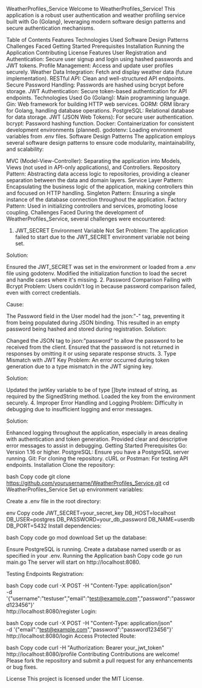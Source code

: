 WeatherProfiles_Service
Welcome to WeatherProfiles_Service! This application is a robust user authentication and weather profiling service built with Go (Golang), leveraging modern software design patterns and secure authentication mechanisms.

Table of Contents
Features
Technologies Used
Software Design Patterns
Challenges Faced
Getting Started
Prerequisites
Installation
Running the Application
Contributing
License
Features
User Registration and Authentication: Secure user signup and login using hashed passwords and JWT tokens.
Profile Management: Access and update user profiles securely.
Weather Data Integration: Fetch and display weather data (future implementation).
RESTful API: Clean and well-structured API endpoints.
Secure Password Handling: Passwords are hashed using bcrypt before storage.
JWT Authentication: Secure token-based authentication for API endpoints.
Technologies Used
Go (Golang): Main programming language.
Gin: Web framework for building HTTP web services.
GORM: ORM library for Golang, handling database operations.
PostgreSQL: Relational database for data storage.
JWT (JSON Web Tokens): For secure user authentication.
bcrypt: Password hashing function.
Docker: Containerization for consistent development environments (planned).
godotenv: Loading environment variables from .env files.
Software Design Patterns
The application employs several software design patterns to ensure code modularity, maintainability, and scalability:

MVC (Model-View-Controller): Separating the application into Models, Views (not used in API-only applications), and Controllers.
Repository Pattern: Abstracting data access logic to repositories, providing a cleaner separation between the data and domain layers.
Service Layer Pattern: Encapsulating the business logic of the application, making controllers thin and focused on HTTP handling.
Singleton Pattern: Ensuring a single instance of the database connection throughout the application.
Factory Pattern: Used in initializing controllers and services, promoting loose coupling.
Challenges Faced
During the development of WeatherProfiles_Service, several challenges were encountered:

1. JWT_SECRET Environment Variable Not Set
Problem: The application failed to start due to the JWT_SECRET environment variable not being set.

Solution:

Ensured the JWT_SECRET was set in the environment or loaded from a .env file using godotenv.
Modified the initialization function to load the secret and handle cases where it's missing.
2. Password Comparison Failing with Bcrypt
Problem: Users couldn't log in because password comparison failed, even with correct credentials.

Cause:

The Password field in the User model had the json:"-" tag, preventing it from being populated during JSON binding.
This resulted in an empty password being hashed and stored during registration.
Solution:

Changed the JSON tag to json:"password" to allow the password to be received from the client.
Ensured that the password is not returned in responses by omitting it or using separate response structs.
3. Type Mismatch with JWT Key
Problem: An error occurred during token generation due to a type mismatch in the JWT signing key.

Solution:

Updated the jwtKey variable to be of type []byte instead of string, as required by the SignedString method.
Loaded the key from the environment securely.
4. Improper Error Handling and Logging
Problem: Difficulty in debugging due to insufficient logging and error messages.

Solution:

Enhanced logging throughout the application, especially in areas dealing with authentication and token generation.
Provided clear and descriptive error messages to assist in debugging.
Getting Started
Prerequisites
Go: Version 1.16 or higher.
PostgreSQL: Ensure you have a PostgreSQL server running.
Git: For cloning the repository.
cURL or Postman: For testing API endpoints.
Installation
Clone the repository:

bash
Copy code
git clone https://github.com/yourusername/WeatherProfiles_Service.git
cd WeatherProfiles_Service
Set up environment variables:

Create a .env file in the root directory:

env
Copy code
JWT_SECRET=your_secret_key
DB_HOST=localhost
DB_USER=postgres
DB_PASSWORD=your_db_password
DB_NAME=userdb
DB_PORT=5432
Install dependencies:

bash
Copy code
go mod download
Set up the database:

Ensure PostgreSQL is running.
Create a database named userdb or as specified in your .env.
Running the Application
bash
Copy code
go run main.go
The server will start on http://localhost:8080.

Testing Endpoints
Registration:

bash
Copy code
curl -X POST -H "Content-Type: application/json" \
-d '{"username":"testuser","email":"test@example.com","password":"password123456"}' \
http://localhost:8080/register
Login:

bash
Copy code
curl -X POST -H "Content-Type: application/json" \
-d '{"email":"test@example.com","password":"password123456"}' \
http://localhost:8080/login
Access Protected Route:

bash
Copy code
curl -H "Authorization: Bearer your_jwt_token" \
http://localhost:8080/profile
Contributing
Contributions are welcome! Please fork the repository and submit a pull request for any enhancements or bug fixes.

License
This project is licensed under the MIT License.

